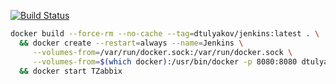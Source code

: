 [![Build Status](https://travis-ci.org/dtulyakov/docker-jenkins.svg?branch=master)](https://travis-ci.org/dtulyakov/docker-jenkins)

```BASH
docker build --force-rm --no-cache --tag=dtulyakov/jenkins:latest . \
  && docker create --restart=always --name=Jenkins \
     --volumes-from=/var/run/docker.sock:/var/run/docker.sock \
     --volumes-from=$(which docker):/usr/bin/docker -p 8080:8080 dtulyakov/jenkins \
  && docker start TZabbix

```
